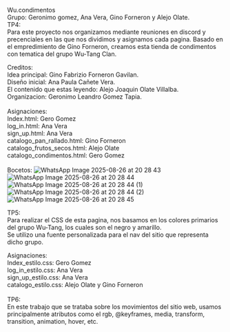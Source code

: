 Wu.condimentos <br>
Grupo: Geronimo gomez, Ana Vera, Gino Forneron y Alejo Olate. <br>
TP4:<br>
Para este proyecto nos organizamos mediante reuniones en discord y precenciales en las que nos dividimos y asignamos cada pagina.
Basado en el empredimiento de Gino Forneron, creamos esta tienda de condimentos con tematica del grupo Wu-Tang Clan.<br>

Creditos: <br>
Idea principal: Gino Fabrizio Forneron Gavilan. <br>
Diseño inicial: Ana Paula Cañete Vera.<br>
El contenido que estas leyendo: Alejo Joaquin Olate Villalba.<br>
Organizacion: Geronimo Leandro Gomez Tapia.<br>
<br>
Asignaciones: <br>
Index.html: Gero Gomez <br>
log_in.html: Ana Vera <br>
sign_up.html: Ana Vera <br>
catalogo_pan_rallado.html: Gino Forneron <br>
catalogo_frutos_secos.html: Alejo Olate <br>
catalogo_condimentos.html: Gero Gomez <br>
<br>
Bocetos:
![WhatsApp Image 2025-08-26 at 20 28 43 ](https://github.com/user-attachments/assets/6d6fbab2-cd0e-4857-9478-dc7646e57261) 
![WhatsApp Image 2025-08-26 at 20 28 44](https://github.com/user-attachments/assets/2e6a9a8c-23a5-48a5-97a6-c3c0a3e5a9a2)
![WhatsApp Image 2025-08-26 at 20 28 44 (1)](https://github.com/user-attachments/assets/38a1ea30-aa3c-4d5d-9466-c165f32ffaa2)
![WhatsApp Image 2025-08-26 at 20 28 44 (2)](https://github.com/user-attachments/assets/b803160b-94c8-437a-9473-4b01e403c18e)
![WhatsApp Image 2025-08-26 at 20 28 45](https://github.com/user-attachments/assets/0bd61c43-7757-4451-87d8-4be977ecee6d)

TP5: <br>
Para realizar el CSS de esta pagina, nos basamos en los colores primarios del grupo Wu-Tang, los cuales son el negro y amarillo. <br>
Se utilizo una fuente personalizada para el nav del sitio que representa dicho grupo. <br>

Asignaciones: <br>
Index_estilo.css: Gero Gomez <br>
log_in_estilo.css: Ana Vera <br>
sign_up_estilo.css: Ana Vera <br>
catalogo_estilo.css: Alejo Olate y Gino Forneron <br>
<br>
TP6: <br>
En este trabajo que se trataba sobre los movimientos del sitio web, usamos principalmente atributos como el rgb, @keyframes, media, transform, transition, animation, hover, etc. <br>







